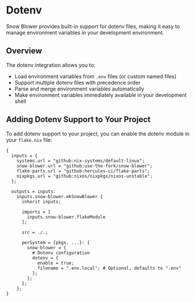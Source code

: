 # Dotenv

Snow Blower provides built-in support for dotenv files, making it easy to manage environment variables in your development environment.

## Overview

The dotenv integration allows you to:

- Load environment variables from `.env` files (or custom named files)
- Support multiple dotenv files with precedence order
- Parse and merge environment variables automatically
- Make environment variables immediately available in your development shell

## Adding Dotenv Support to Your Project

To add dotenv support to your project, you can enable the dotenv module in your `flake.nix` file:

```nix{21-25}
{
  inputs = {
    systems.url = "github:nix-systems/default-linux";
    snow-blower.url = "github:use-the-fork/snow-blower";
    flake-parts.url = "github:hercules-ci/flake-parts";
    nixpkgs.url = "github:nixos/nixpkgs/nixos-unstable";
  };

  outputs = inputs:
    inputs.snow-blower.mkSnowBlower {
      inherit inputs;

      imports = [
        inputs.snow-blower.flakeModule
      ];

      src = ./.;

      perSystem = {pkgs, ...}: {
        snow-blower = {
          # Dotenv configuration
          dotenv = {
            enable = true;
            filename = ".env.local"; # Optional, defaults to ".env"
          };
        };
      };
    };
}
```
<!--@include: ./dotenv-options.md-->
